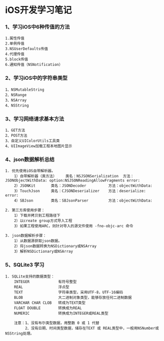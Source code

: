 # iOS开发学习笔记


### 1、学习iOS中6种传值的方法

	1.属性传值
	2.单例传值
	3.NSUserDefaults传值
	4.代理传值
	5.block传值
	6.通知传值（NSNotification）
	
### 2、学习iOS中的字符串类型

	1、NSMutableString
	2、NSRange
	3、NSArray
	4、NSString
	
### 3、学习网络请求基本方法

	1、GET方法
	2、POST方法
	3、自定义UIColorUtils工具类
	4、UIImageView加载工程本地图片显示
	
### 4、json数据解析总结

	1. 优先使用iOS自带解析器。
		1）自带解析器（类方法）	类名：NSJSONSerialization	方法：JSONObjectWithData: option:NSJSONReadingAllowFragments error:
		2）JSONKit		类名：JSONDecoder			方法：objectWithData:
		3）TouchJson		类名：CJSONDeserializer	方法：deserialize: error:
		4）SBJson		类名：SBJsonParser			方法：objectWithData:
		
	2. 第三方库使用步骤：
		1）下载并拷贝到工程路径下
		2）以create group方式导入工程
		3）如果工程使用ARC，则针对导入的源文件使用 -fno-objc-arc 命令
		
	3. json数据解析步骤：
		1）从数据源获取json数据。
		2）将json数据转换为NSDictionary或NSArray
		3）解析NSDictionary或NSArray	
		
### 5、SQLite3 学习

	1. SQLite支持的数据类型：
		INTEGER				有符号整型
		REAL				浮点型
		TEXT				字符串类型，采用UTF-8，UTF-16编码
		BLOB				大二进制对象类型，能够存放任何二进制数据
		VARCHAR CHAR CLOB	转成为TEXT类型
		FLOAT DOUBLE		转换成为REAL		
		NUMERIC				转换成为INTEGER或REAL类型
		
		注意：1、没有布尔类型数据，用整数 0 或 1 代替
		     2、没有日期、时间类型数据，储存在TEXT 或 REAL类型中，一般用NSNumber或NSString处理。